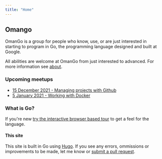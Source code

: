 ```yaml
---
title: "Home"
---
```


## Omango

OmanGo is a group for people who know, use, or are just interested in starting to program in Go, the programming language designed and built at Google.

All abilities are welcome at OmanGo from just interested to advanced. For more information see [about](/about).

### Upcoming meetups

- [15 December 2021 - Managing projects with Github](/meetups/2021/12)
- [5 January 2021 - Working with Docker](/meetups/2022/01)
  <!-- Get notified about upcoming meetups and events by joining our [mailing list](/community) or following our [Twitter account](/community). -->

### What is Go?

If you're new [try the interactive browser based tour](https://tour.golang.org/#1) to get a feel for the language.

#### This site

This site is built in Go using [Hugo](https://gohugo.io). If you see any errors, ommissions or improvements to be made, let me know or [submit a pull request](https://github.com/zidhuss/omango.org).
